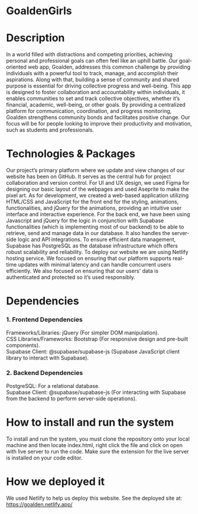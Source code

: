 # GoaldenGirls

# Description
In a world filled with distractions and competing priorities, achieving personal and professional goals can often feel like an uphill battle. Our goal-oriented web app, Goalden, addresses this common challenge by providing individuals with a powerful tool to track, manage, and accomplish their aspirations. Along with that, building a sense of community and shared purpose is essential for driving collective progress and well-being. This app is designed to foster collaboration and accountability within individuals, it enables communities to set and track collective objectives, whether it’s financial, academic, well-being, or other goals. By providing a centralized platform for communication, coordination, and progress monitoring, Goalden strengthens community bonds and facilitates positive change. Our focus will be for people looking to improve their productivity and motivation, such as students and professionals.

# Technologies & Packages
Our project’s primary platform where we update and view changes of our website has been on GitHub. It serves as the central hub for project collaboration and version control. For UI and UX design, we used Figma for designing our basic layout of the webpages and used Aseprite to make the pixel art. As for development, we created a web-based application utilizing HTML/CSS and JavaScript for the front end for the styling, animations, functionalities, and jQuery for the animations, providing an intuitive user interface and interactive experience. For the back end, we have been using Javascript and jQuery for the logic in conjunction with Supabase functionalities (which is implementing most of our backend) to be able to retrieve, send and manage data in our database. It also handles the server-side logic and API integrations. To ensure efficient data management, Supabase has PostgreSQL as the database infrastructure which offers robust scalability and reliability. To deploy our website we are using Netlify hosting service. We focused on ensuring that our platform supports real-time updates with minimal latency and can handle concurrent users efficiently. We also focused on ensuring that our users' data is authenticated and protected so it’s used responsibly.

# Dependencies
### 1. Frontend Dependencies
Frameworks/Libraries:
jQuery (For simpler DOM manipulation). <br>
CSS Libraries/Frameworks:
Bootstrap (For responsive design and pre-built components). <br>
Supabase Client:
@supabase/supabase-js (Supabase JavaScript client library to interact with Supabase).

### 2. Backend Dependencies
PostgreSQL: For a relational database. <br>
Supabase Client: @supabase/supabase-js (For interacting with Supabase from the backend to perform server-side operations).

# How to install and run the system
To install and run the system, you must clone the repository onto your local machine and then locate index.html, right click the file and click on open with live server to run the code. Make sure the extension for the live server is installed on your code editor. 

# How we deployed it
We used Netlify to help us deploy this website.
See the deployed site at: https://goalden.netlify.app/
